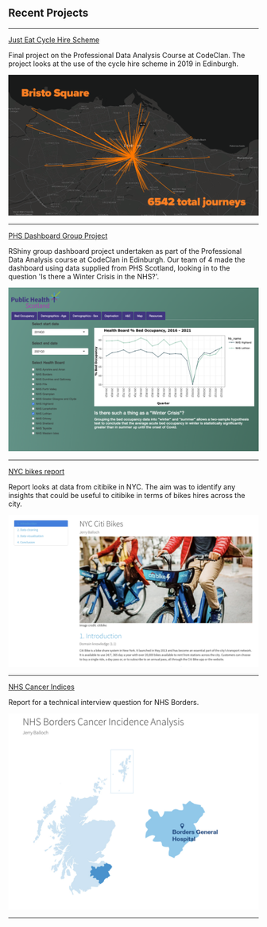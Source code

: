 ## Recent Projects

---

[Just Eat Cycle Hire Scheme](https://github.com/jb74cc/final_project/blob/main/slide_presentation/just_eat_bikes.pdf)
<p>
Final project on the Professional Data Analysis Course at CodeClan. The project looks at the use of the cycle hire scheme in 2019 in Edinburgh.
</p>
<a href="https://github.com/jb74cc/final_project"><img src="images/4.png?raw=true"/></a>

---

[PHS Dashboard Group Project](https://jb74cc.shinyapps.io/rshiny_dashboard_project/)
<p>
RShiny group dashboard project undertaken as part of the Professional Data Analysis course
  at CodeClan in Edinburgh. Our team of 4 made the dashboard using data supplied from PHS Scotland,
  looking in to the question 'Is there a Winter Crisis in the NHS?'.
</p>
<a href="https://jb74cc.shinyapps.io/rshiny_dashboard_project/"><img src="images/phs.png?raw=true"/></a>

---

[NYC bikes report](/html/nyc_bikes.html)
<p>
Report looks at data from citibike in NYC.
  The aim was to identify any insights that could be useful to
  citibike in terms of bikes hires across the city.
</p>
<a href="html/nyc_bikes.html"><img src="images/nyc.png?raw=true"/></a>

---

[NHS Cancer Indices](/html/borders_cancer.html)
<p>
Report for a technical interview question for NHS Borders.
</p>
<a href="html/borders_cancer.html"><img src="images/borders.png?raw=true"/></a>

---
